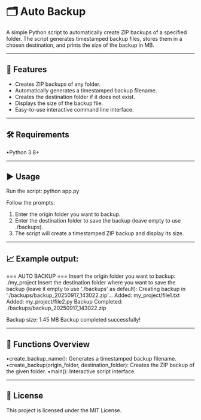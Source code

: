 # 🗂️ Auto Backup

A simple Python script to automatically create ZIP backups of a specified folder. The script generates timestamped backup files, stores them in a chosen destination, and prints the size of the backup in MB.  

---

## 🚀 Features

- Creates ZIP backups of any folder.
- Automatically generates a timestamped backup filename.
- Creates the destination folder if it does not exist.
- Displays the size of the backup file.
- Easy-to-use interactive command line interface.

__________________________________________________________________________________________________________________________________________________________________________________
## 🛠️ Requirements
•Python 3.8+
_____________________________________________________________________________________________________________________________________________________________________________________
## ▶️ Usage
Run the script:
  python app.py

Follow the prompts:
  1. Enter the origin folder you want to backup.
  2. Enter the destination folder to save the backup (leave empty to use ./backups).
  3. The script will create a timestamped ZIP backup and display its size.
_____________________________________________________________________________________________________________________________________________________________________________________
## 📈 Example output:

=== AUTO BACKUP ===
Insert the origin folder you want to backup: ./my_project
Insert the destination folder where you want to save the backup (leave it empty to use './backups' as default): 
Creating backup in './backups/backup_20250917_143022.zip'...
Added: my_project/file1.txt
Added: my_project/file2.py
Backup Completed: ./backups/backup_20250917_143022.zip

Backup size: 1.45 MB
Backup completed successfully!
_____________________________________________________________________________________________________________________________________________________________________________________
## 🧩 Functions Overview

•create_backup_name(): Generates a timestamped backup filename.
•create_backup(origin_folder, destination_folder): Creates the ZIP backup of the given folder.
•main(): Interactive script interface.
_____________________________________________________________________________________________________________________________________________________________________________________
## 📜 License

This project is licensed under the MIT License.

